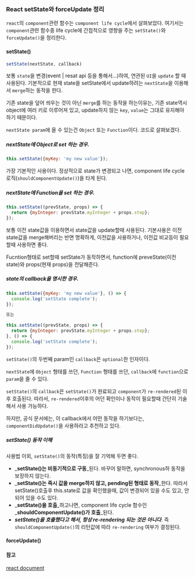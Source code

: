 ### React setState와 forceUpdate 정리

`react`의 `component`관련 함수는 `component life cycle`에서 살펴보았다. 여기서는 `component`관련 함수중 life cycle에 간접적으로 영향을 주는 `setState()`와 `forceUpdate()`을 정리한다.

#### setState\(\)

```js
setState(nextState, callback)
```

보통 `state`을 변경\(event \| resat api 등을 통해서...\)하여, 연관된 `UI`을 `update` 할 때 사용된다. 기본적으로 현재 state을 setState에서 update하려는 `nextState`을 이용해서 `merge`하는 동작을 한다.

기존 state을 덮어 씌우는 것이 아닌 `merge`를 하는 동작을 하는이유는, 기존 state역시 object에 여러 키로 이루어져 있고, update하지 않는 `key`, `value`는 그대로 유지해야 하기 때문이다.

`nextState param`에 올 수 있는건 `Object` 또는 `Function`이다. 코드로 살펴보겠다.

##### nextState에 Object로 set 하는 경우.

```js
this.setState({myKey: 'my new value'});
```

가장 기본적인 사용이다. 정상적으로 state가 변경되고 나면, component life cycle 로직\(`shouldComponentUpdate()`\)을 타게 된다.

##### nextState에 Function을 set 하는 경우.

```js
this.setState((prevState, props) => {
  return {myInteger: prevState.myInteger + props.step};
});
```

보통 이전 state값을 이용하면서 state값을 update할때 사용된다. 기본사용은 이전 state값을 merge해버리는 반면 명확하게, 이전값을 사용하거나, 이전값 비교등이 필요할때 사용하면 좋다.

Fucntion형태로 set할때 setState가 동작하면서, function에 preveState\(이전 state\)와 props\(현재 props\)을 전달해준다.

##### state의 callback을 명시한 경우.

```js
this.setState({myKey: 'my new value'}, () => {
  console.log('setState complete');
});

또는

this.setState((prevState, props) => {
  return {myInteger: prevState.myInteger + props.step};
}, () => {
  console.log('setState complete');
});
```

`setState()`의 두번째 param인 `callback`은 `optional`한 인자이다.

`nextState`에 `Object` 형태를 쓰던, `Function` 형태를 쓰던, `callback`에 `function`으로 `param`을 줄 수 있다.

`setState()`의 `callback`은 `setState()`가 완료되고 `component`가 `re-rendered`된 이후 호출된다. 따라서, `re-rendered`이후의 어던 확인이나 동작이 필요할때 간단히 기술해서 사용 가능하다.

하지만, 공식 문서에는, 이 callback에서 어떤 동작을 하기보다는, `componentDidUpdate()`을 사용하라고 추천하고 있다.

##### setState\(\) 동작 이해

사용법 이외, `setState()`의 동작\(특징\)을 잘 기억해 두면 좋다.

* _**setState\(\)는 비동기적으로 구동**_된다. 바꾸어 말하면, synchronous하 동작을 보장하지 않는다.
* _**setState\(\)는 즉시 값을 merge하지 않고, pending된 형태로 동작**_한다. 따라서 setState\(\)호출후 this.state로 값을 확인했을때, 값이 변경되어 있을 수도 있고, 안되어 있을 수도 있다.
* _**setState\(\)을 호출**_하고나면, component life cycle 함수인 _**shouldComponentUpdate\(\)가 호출**_된다.
* _**setState\(\)을 호출했다고 해서, 항상 re-rendering 되는 것은 아니다**_. 즉 `shouldComponentUpdate()`의 리턴값에 따라 `re-rendering` 여부가 결정된다.

#### forceUpdate\(\)

#### 참고

[react document](https://facebook.github.io/react/docs/react-component.html)

